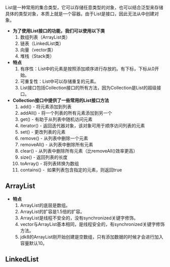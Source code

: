 List是一种常用的集合类型，它可以存储任意类型的对象，也可以结合泛型来存储具体的类型对象，本质上就是一个容器。由于List是接口，因此无法从中创建对象。
- **为了使用List接口的功能，我们可以使用以下类**
	1. 数组列表（ArrayList类）
	2. 链表（LinkedList类）
	3. 向量（vector类）
	4. 堆栈（Stack类）
- **特点**  
	1. 有序性：List中的元素是按照添加顺序进行存放的。有下标，下标从0开始。
	2. 可重复性：List中可以存储重复的元素。
	3. List接口包括Collection接口的所有方法，因为Collection是List的超级接口。
- **Collection接口中提供了一些常用的List接口方法**
	1. add() - 将元素添加到列表
	2. addAll() - 将一个列表的所有元素添加到另一个
	3. get() - 有助于从列表中随机访问元素
	4. iterator() - 返回迭代器对象，该对象可用于顺序访问列表的元素
	5. set() - 更改列表的元素
	6. remove() - 从列表中删除一个元素
	7. removeAll() - 从列表中删除所有元素
	8. clear() - 从列表中删除所有元素（比removeAll()效率更高）
	9. size() - 返回列表的长度
	10. toArray() - 将列表转换为数组
	11. contains() -  如果列表包含指定的元素，则返回true

## ArrayList
- **特点**
	1. ArrayList的底层是数组。
	2. ArrayList的扩容是1.5倍的扩容。
	3. ArrayList是线程不安全的，没有synchronized关键字修饰。
	4. vector与ArrayList基本相同，是线程安全的，有synchronized关键字修饰方法。
	5. jdk8的ArrayList刚开始创建是空数组，只有添加数据的时候才会进行加入容量默认10。

## LinkedList